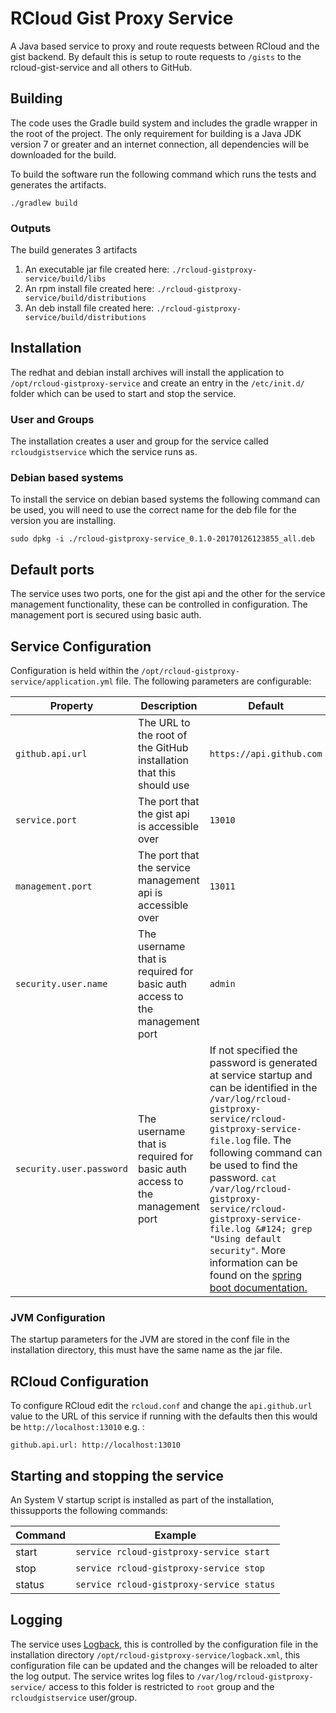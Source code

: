 # RCloud Gist Proxy Service
A Java based service to proxy and route requests between RCloud and the gist
backend. By default this is setup to route requests to `/gists` to the
rcloud-gist-service and all others to GitHub.

## Building
The code uses the Gradle build system and includes the gradle wrapper in the root
of the project. The only requirement for building is a Java JDK version 7 or greater
and an internet connection, all dependencies will be downloaded for the build.

To build the software run the following command which runs the tests and generates
the artifacts.

`./gradlew build`

### Outputs
The build generates 3 artifacts
1. An executable jar file created here: `./rcloud-gistproxy-service/build/libs`
2. An rpm install file created here:  `./rcloud-gistproxy-service/build/distributions`
3. An deb install file created here:  `./rcloud-gistproxy-service/build/distributions`

## Installation

The redhat and debian install archives will install the application to
`/opt/rcloud-gistproxy-service` and create an entry in the `/etc/init.d/` folder
which can be used to start and stop the service.

### User and Groups
The installation creates a user and group for the service called `rcloudgistservice` which the service runs as.

### Debian based systems
To install the service on debian based systems the following command can be used, you will need to use the correct name for the deb file for the version you are installing.

`sudo dpkg -i ./rcloud-gistproxy-service_0.1.0-20170126123855_all.deb`

## Default ports
The service uses two ports, one for the gist api and the other for the service management functionality, these can be controlled in configuration. The management port is secured using basic auth.

## Service Configuration

Configuration is held within the `/opt/rcloud-gistproxy-service/application.yml` file.
The following parameters are configurable:

| Property | Description | Default |
|----------|-------------|---------|
| `github.api.url` | The URL to the root of the GitHub installation that this should use | `https://api.github.com` |
| `service.port` | The port that the gist api is accessible over | `13010` |
| `management.port` | The port that the service management api is accessible over | `13011` |
| `security.user.name` | The username that is required for basic auth access to the management port | `admin` |
| `security.user.password` | The username that is required for basic auth access to the management port | If not specified the password is generated at service startup and can be identified in the `/var/log/rcloud-gistproxy-service/rcloud-gistproxy-service-file.log` file. The following command can be used to find the password. `cat /var/log/rcloud-gistproxy-service/rcloud-gistproxy-service-file.log &#124; grep "Using default security"`. More information can be found on the [spring boot documentation.](http://docs.spring.io/spring-boot/docs/current/reference/html/production-ready-monitoring.html) |

### JVM Configuration
The startup parameters for the JVM are stored in the conf file in the installation directory, this must have the same name as the jar file.


## RCloud Configuration
To configure RCloud edit the `rcloud.conf` and change the `api.github.url` value to the URL of this service if running with the defaults then this would be `http://localhost:13010` e.g. :

`github.api.url: http://localhost:13010`

## Starting and stopping the service

An System V startup script is installed as part of the installation, thissupports the following commands:

| Command | Example                                   |
|---------|-------------------------------------------|
| start   | `service rcloud-gistproxy-service start`  |
| stop    | `service rcloud-gistproxy-service stop`   |
| status  | `service rcloud-gistproxy-service status` |

## Logging
The service uses [Logback](https://logback.qos.ch/), this is controlled by the
configuration file in the installation directory `/opt/rcloud-gistproxy-service/logback.xml`, this configuration file can be updated and the changes will be reloaded to alter the log output. The service writes log files to `/var/log/rcloud-gistproxy-service/` access to this folder is restricted to `root` group and the `rcloudgistservice` user/group.
